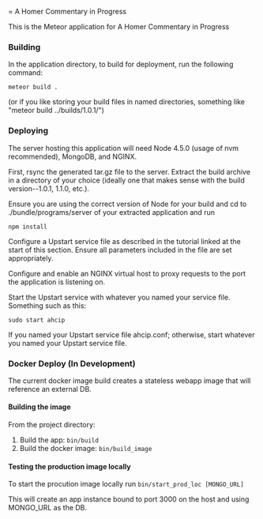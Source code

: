 = A Homer Commentary in Progress

This is the Meteor application for A Homer Commentary in Progress 


### Building
In the application directory, to build for deployment, run the following command:
```
meteor build .
```
(or if you like storing your build files in named directories, something like "meteor build ../builds/1.0.1/")

### Deploying
The server hosting this application will need Node 4.5.0 (usage of nvm recommended), MongoDB, and NGINX.

First, rsync the generated tar.gz file to the server. Extract the build archive in a directory of your choice (ideally one that makes sense with the build version--1.0.1, 1.1.0, etc.).

Ensure you are using the correct version of Node for your build and cd to ./bundle/programs/server of your extracted application and run
```
npm install
```

Configure a Upstart service file as described in the tutorial linked at the start of this section. Ensure all parameters included in the file are set appropriately.

Configure and enable an NGINX virtual host to proxy requests to the port the application is listening on.

Start the Upstart service with whatever you named your service file.  Something such as this:
```
sudo start ahcip
```
If you named your Upstart service file ahcip.conf; otherwise, start whatever you named your Upstart service file.

### Docker Deploy (In Development)
The current docker image build creates a stateless webapp image that will reference an external DB.

#### Building the image
From the project directory:
1) Build the app: `bin/build`
2) Build the docker image: `bin/build_image`

#### Testing the production image locally
To start the procution image locally run `bin/start_prod_loc [MONGO_URL]`

This will create an app instance bound to port 3000 on the host and using MONGO_URL as the DB.
 
